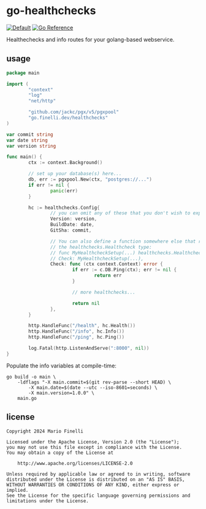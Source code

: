 # go-healthchecks

[![Default](https://github.com/mfinelli/go-healthchecks/actions/workflows/default.yml/badge.svg)](https://github.com/mfinelli/go-healthchecks/actions/workflows/default.yml)
[![Go Reference](https://pkg.go.dev/badge/go.finelli.dev/healthchecks.svg)](https://pkg.go.dev/go.finelli.dev/healthchecks)

Healthechecks and info routes for your golang-based webservice.

## usage

```go
package main

import (
        "context"
        "log"
        "net/http"

        "github.com/jackc/pgx/v5/pgxpool"
        "go.finelli.dev/healthchecks"
)

var commit string
var date string
var version string

func main() {
        ctx := context.Background()

        // set up your database(s) here...
        db, err := pgxpool.New(ctx, "postgres://...")
        if err != nil {
                panic(err)
        }

        hc := healthchecks.Config{
                // you can omit any of these that you don't wish to expose
                Version: version,
                BuildDate: date,
                GitSha: commit,

                // You can also define a function somewhere else that returns
                // the healthchecks.Healthcheck type:
                // func MyHealthcheckSetup(...) healthchecks.Healthcheck {}
                // Check: MyHealthcheckSetup(...),
                Check: func (ctx context.Context) error {
                        if err := c.DB.Ping(ctx); err != nil {
                                return err
                        }

                        // more healthchecks...

                        return nil
                },
        }

        http.HandleFunc("/health", hc.Health())
        http.HandleFunc("/info", hc.Info())
        http.HandleFunc("/ping", hc.Ping())

        log.Fatal(http.ListenAndServe(":8000", nil))
}
```

Populate the info variables at compile-time:

```shell
go build -o main \
    -ldflags "-X main.commit=$(git rev-parse --short HEAD) \
        -X main.date=$(date --utc --iso-8601=seconds) \
        -X main.version=1.0.0" \
    main.go
```

## license

```
Copyright 2024 Mario Finelli

Licensed under the Apache License, Version 2.0 (the "License");
you may not use this file except in compliance with the License.
You may obtain a copy of the License at

    http://www.apache.org/licenses/LICENSE-2.0

Unless required by applicable law or agreed to in writing, software
distributed under the License is distributed on an "AS IS" BASIS,
WITHOUT WARRANTIES OR CONDITIONS OF ANY KIND, either express or implied.
See the License for the specific language governing permissions and
limitations under the License.
```
